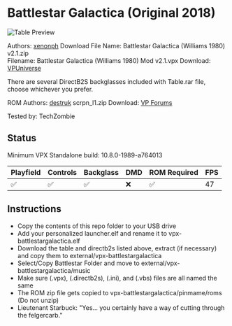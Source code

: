 # Battlestar Galactica (Original 2018)

![Table Preview](https://vpuniverse.com/screenshots/monthly_2018_04/5ae014939ef6b_BattlestarGalactica(Williams1980)Modv1_02Fb.PNG.67545024e2a637c9d18deb86c2c449e8.PNG)

Authors: [xenonph](https://www.vpforums.org/index.php?showuser=14100)
Download File Name: Battlestar Galactica (Williams 1980) v2.1.zip    
Filename: Battlestar Galactica (Williams 1980) Mod v2.1.vpx
Download: [VPUniverse](https://vpuniverse.com/files/file/5061-battlestar-galactica-williams-1980/)

There are several DirectB2S backglasses included with Table.rar file, choose whichever you prefer. 


ROM 
Authors: [destruk](https://www.vpforums.org/index.php?showuser=5)
scrpn_l1.zip
Download: [VP Forums](https://www.vpforums.org/index.php?app=downloads&showfile=779)

Tested by: TechZombie


## Status 

Minimum VPX Standalone build: 10.8.0-1989-a764013

| Playfield | Controls | Backglass | DMD | ROM Required | FPS | 
|-----------|----------|-----------|-----|--------------|-----|
| :white_check_mark: | :white_check_mark: | :white_check_mark: | :x: | :white_check_mark: | 47 |

## Instructions

- Copy the contents of this repo folder to your USB drive
- Add your personalized launcher.elf and rename it to vpx-battlestargalactica.elf
- Download the table and directb2s listed above, extract (if necessary) and copy them to external/vpx-battlestargalactica
- Select/Copy Battlestar Folder and move to external/vpx-battlestargalactica/music
- Make sure (.vpx), (.directb2s), (.ini), and (.vbs) files are all named the same
- The ROM zip file gets copied to vpx-battlestargalactica/pinmame/roms (Do not unzip)
- Lieutenant Starbuck: "Yes... you certainly have a way of cutting through the felgercarb."

